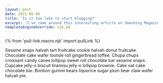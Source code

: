 ```yaml
---
layout: post
date: 2021-06-06
title: 'Is it too late to start blogging?'
excerpt: 'I’ve come around this interesting article on Smashing Magazine from Andy Clarke about compund grids, which was entirely foreign to me before. Creating Comput Grids by overlaying varying grid-layouts. This webite’s layout is also a compound grid!'
templateEngineOverride: njk,md
---
```

{% from 'pull-link.macro.njk' import pullLink %}

Sesame snaps halvah tart fruitcake cookie halvah donut fruitcake. Chocolate cake wafer tootsie roll gingerbread toffee. Chupa chups croissant candy canes lollipop sweet roll chocolate bar sesame snaps. Cupcake jelly-o biscuit tiramisu jelly-o lollipop brownie. Cake oat cake chocolate bar. Bonbon gummi bears liquorice sugar plum bear claw wafer halvah pie.